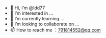 - 👋 Hi, I’m @ldd77
- 👀 I’m interested in ...
- 🌱 I’m currently learning ...
- 💞️ I’m looking to collaborate on ...
- 📫 How to reach me ：791814552@qq.com

<!---
ldd77/ldd77 is a ✨ special ✨ repository because its `README.md` (this file) appears on your GitHub profile.
You can click the Preview link to take a look at your changes.
--->
